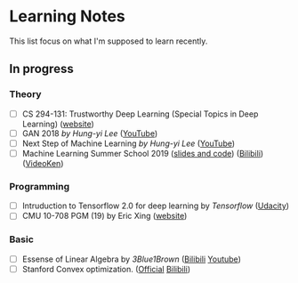 # Learning Notes
This list focus on what I'm supposed to learn recently. 
## In progress
### Theory
* [ ] CS 294-131: Trustworthy Deep Learning (Special Topics in Deep Learning) ([website](https://berkeley-deep-learning.github.io/cs294-131-s19/))
* [ ] GAN 2018 *by Hung-yi Lee* ([YouTube](https://www.youtube.com/playlist?list=PLJV_el3uVTsMq6JEFPW35BCiOQTsoqwNw))
* [ ] Next Step of Machine Learning *by Hung-yi Lee* ([YouTube](https://www.youtube.com/playlist?list=PLJV_el3uVTsOK_ZK5L0Iv_EQoL1JefRL4))
* [ ] Machine Learning Summer School 2019 ([slides and code](https://github.com/mlss-2019)) ([Bilibili](https://www.bilibili.com/video/av63474628)) ([VideoKen](http://t.cn/AiHhBEZM))
### Programming
* [ ] Intruduction to Tensorflow 2.0 for deep learning by *Tensorflow* ([Udacity](https://cn.udacity.com/course/intro-to-tensorflow-for-deep-learning--ud187))
* [ ] CMU 10-708 PGM (19) by Eric Xing ([website](https://sailinglab.github.io/pgm-spring-2019/))
### Basic
* [ ] Essense of Linear Algebra by *3Blue1Brown* ([Bilibili](https://www.bilibili.com/video/av5987715) [Youtube](https://www.youtube.com/watch?v=fNk_zzaMoSs))
* [ ] Stanford Convex optimization. ([Official](https://lagunita.stanford.edu/courses/Engineering/CVX101/Winter2014/about
) [Bilibili](https://www.bilibili.com/video/av32517559))
